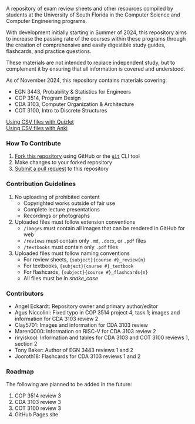 A repository of exam review sheets and other resources compiled by students at the University of South Florida
in the Computer Science and Computer Engineering programs.

With development initially starting in Summer of 2024, this repository aims to increase the passing rate of the courses
within these programs through the creation of comprehensive and easily digestible study guides, flashcards,
and practice questions.

These materials are not intended to replace independent study, but to complement it
by ensuring that all information is covered and understood.

As of November 2024, this repository contains materials covering:

- EGN 3443, Probability & Statistics for Engineers
- COP 3514, Program Design
- CDA 3103, Computer Organization & Architecture
- COT 3100, Intro to Discrete Structures

[Using CSV files with Quizlet](https://help.quizlet.com/hc/en-us/articles/360029977151-Creating-sets-by-importing-content)<br>
[Using CSV files with Anki](https://superuser.com/questions/698902/can-i-create-an-anki-deck-from-a-csv-file)

### How To Contribute

1. [Fork this repository](https://docs.github.com/en/pull-requests/collaborating-with-pull-requests/working-with-forks/fork-a-repo)
   using GitHub or the [`git`](https://git-scm.com/downloads/win) CLI tool
2. Make changes to your forked repository
3. [Submit a pull request](https://docs.github.com/en/pull-requests/collaborating-with-pull-requests/proposing-changes-to-your-work-with-pull-requests/about-pull-requests)
   to this repository

### Contribution Guidelines

1. No uploading of prohibited content
    - Copyrighted works outside of fair use
    - Complete lecture presentations
    - Recordings or photographs
2. Uploaded files must follow extension conventions
    - `/images` must contain all images that can be rendered in GitHub for web
    - `/reviews` must contain only `.md`, `.docx`, or `.pdf` files 
    - `/textbooks` must contain only `.pdf` files
3. Uploaded files must follow naming conventions
    - For review sheets, `{subject}{course #}_review{n}`
    - For textbooks, `{subject}{course #}_textbook`
    - For flashcards, `{subject}{course #}_flashcards{n}`
    - All files must be in *snake_case*

### Contributors

- Angel Eckardt: Repository owner and primary author/editor
- Agus Niccolini: Fixed typo in COP 3514 project 4, task 1; images and information for CDA 3103 review 2
- Clay5701: Images and information for CDA 3103 review
- Maren0000: Information on RISC-V for CDA 3103 review 2
- riryiskool: Information and tables for CDA 3103 and COT 3100 reviews 1, section 2
- Tony Baker: Author of EGN 3443 reviews 1 and 2
- Jooroth18: Flashcards for CDA 3103 reviews 1 and 2

### Roadmap

The following are planned to be added in the future:

1. COP 3514 review 3
2. CDA 3103 review 3
3. COT 3100 review 3
4. GitHub Pages site